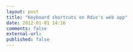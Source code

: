 ```yaml
---
layout: post
title: "Keyboard shortcuts on Rdio's web app"
date: 2012-01-01 14:16
comments: false
external-url: 
published: false
---
```

